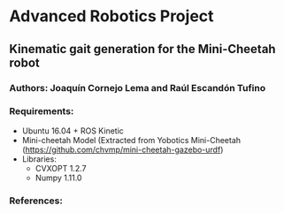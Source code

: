 # Advanced Robotics Project
## Kinematic gait generation for the Mini-Cheetah robot

### Authors: Joaquín Cornejo Lema and Raúl Escandón Tufino



### Requirements:
* Ubuntu 16.04 + ROS Kinetic 
* Mini-cheetah Model (Extracted from Yobotics Mini-Cheetah (https://github.com/chvmp/mini-cheetah-gazebo-urdf)
* Libraries:
    - CVXOPT 1.2.7 
    - Numpy 1.11.0
### References: 
